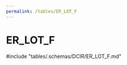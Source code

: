 ```yaml
---
permalink: /tables/ER_LOT_F
---
```

# ER\_LOT\_F
<!-- SPDX-License-Identifier: MPL-2.0 -->

<!-- ATTENTION : Ne pas supprimer ou modifier la ligne ci-dessous -->
#include "tables/.schemas/DCIR/ER_LOT_F.md"
<!-- ATTENTION : Ne pas supprimer ou modifier la ligne ci-dessus -->
